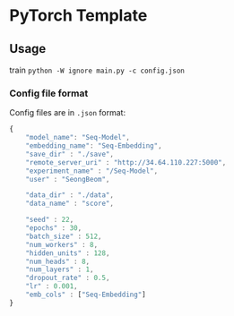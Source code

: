 # PyTorch Template

## Usage
train
`python -W ignore main.py -c config.json`

### Config file format
Config files are in `.json` format:
```javascript
{
    "model_name": "Seq-Model",
    "embedding_name": "Seq-Embedding",
    "save_dir" : "./save",
    "remote_server_uri" : "http://34.64.110.227:5000",
    "experiment_name" : "/Seq-Model",
    "user" : "SeongBeom",

    "data_dir" : "./data",
    "data_name" : "score",

    "seed" : 22,
    "epochs" : 30,
    "batch_size" : 512,
    "num_workers" : 8,
    "hidden_units" : 128,
    "num_heads" : 8,
    "num_layers" : 1,
    "dropout_rate" : 0.5,
    "lr" : 0.001,
    "emb_cols" : ["Seq-Embedding"]
}

```
